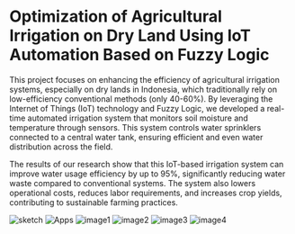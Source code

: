 # Optimization of Agricultural Irrigation on Dry Land Using IoT Automation Based on Fuzzy Logic

This project focuses on enhancing the efficiency of agricultural irrigation systems, especially on dry lands in Indonesia, which traditionally rely on low-efficiency conventional methods (only 40-60%). By leveraging the Internet of Things (IoT) technology and Fuzzy Logic, we developed a real-time automated irrigation system that monitors soil moisture and temperature through sensors. This system controls water sprinklers connected to a central water tank, ensuring efficient and even water distribution across the field.

The results of our research show that this IoT-based irrigation system can improve water usage efficiency by up to 95%, significantly reducing water waste compared to conventional systems. The system also lowers operational costs, reduces labor requirements, and increases crop yields, contributing to sustainable farming practices.

![sketch](https://github.com/user-attachments/assets/944ce43b-a831-463e-b52c-8f846cfef315)
![Apps](https://github.com/user-attachments/assets/27f15596-663a-426f-8fda-3cccf90103c6)
![image1](https://github.com/user-attachments/assets/088f70b9-b3c2-4bf7-955f-63c640471943)
![image2](https://github.com/user-attachments/assets/792ba25e-55f8-45da-8d61-2b9ca5b58def)
![image3](https://github.com/user-attachments/assets/76ffb704-42a0-47a7-b1f5-79662791c27f)
![image4](https://github.com/user-attachments/assets/f7e79a33-20fc-4ce4-8530-5ef94a1ffe1a)


